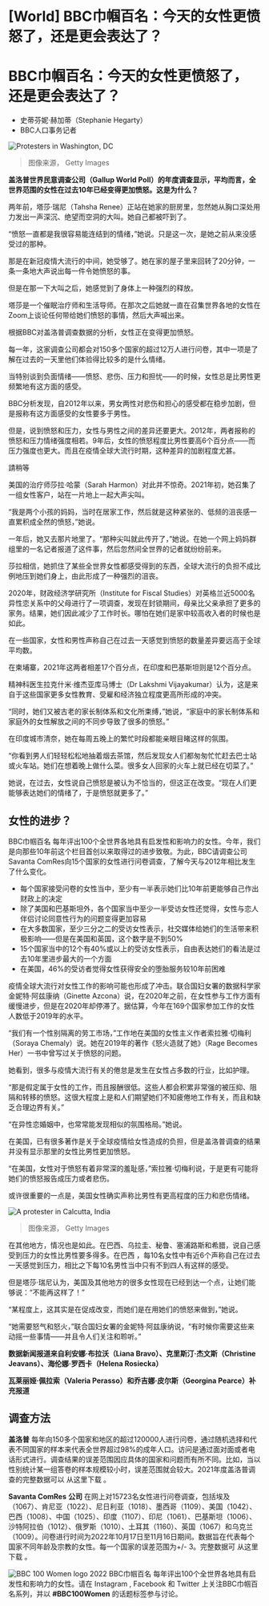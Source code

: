 # [World] BBC巾帼百名：今天的女性更愤怒了，还是更会表达了？

#  BBC巾帼百名：今天的女性更愤怒了，还是更会表达了？

  * 史蒂芬妮·赫加蒂（Stephanie Hegarty） 
  * BBC人口事务记者 


![Protesters in Washington, DC](_127909045_f71a4a10-cfe6-4197-838f-d63fbe12d01a.jpg)

> 图像来源，  Getty Images

**盖洛普世界民意调查公司（Gallup World Poll）的年度调查显示，平均而言，全世界范围的女性在过去10年已经变得更加愤怒。这是为什么？**

两年前，塔莎·瑞尼（Tahsha Renee）正站在她家的厨房里，忽然她从胸口深处用力发出一声深沉、绝望而空洞的大叫。她自己都被吓到了。

“愤怒一直都是我很容易能连结到的情绪，”她说。只是这一次，是她之前从来没感受过的那种。

那是在新冠疫情大流行的中间，她受够了。她在家的屋子里来回转了20分钟，一条一条地大声说出每一件令她愤怒的事。

但是在那一下大叫之后，她感觉到了身体上一种强烈的释放。

塔莎是一个催眠治疗师和生活导师。在那次之后她就一直在召集世界各地的女性在Zoom上谈论任何带给她们愤怒的事情，然后大声喊出来。

根据BBC对盖洛普调查数据的分析，女性正在变得更加愤怒。

每一年，这家调查公司都会对150多个国家的超过12万人进行问卷，其中一项是了解在过去的一天里他们体验得比较多的是什么情绪。

当特别谈到负面情绪——愤怒、悲伤、压力和担忧——的时候，女性总是比男性更频繁地有这方面的感受。

BBC分析发现，自2012年以来，男女两性对悲伤和担心的感受都在稳步加剧，但是报称有这方面感受的女性要多于男性。

但是，说到愤怒和压力，女性与男性之间的差异还要更大。2012年，两者报称的愤怒和压力情绪强度相若。9年后，女性的愤怒程度比男性要高6个百分点——而压力强度也更大。而且在疫情全球大流行时期，这种差异的加剧程度尤甚。

請稍等

美国的治疗师莎拉·哈蒙（Sarah Harmon）对此并不惊奇。2021年初，她召集了一组女性客户，站在一片地上一起大声尖叫。

“我是两个小孩的妈妈，当时在居家工作，然后就是这种紧张的、低频的沮丧感一直累积成全然的愤怒，”她说。

一年后，她又去那片地里了。“那种尖叫就此传开了，”她说。在她一个网上妈妈群组里的一名记者报道了这件事，然后忽然间全世界的记者就纷纷前来。

莎拉相信，她抓住了某些全世界女性都感受得到的东西，全球大流行的负担不成比例地压到她们身上，由此形成了一种强烈的沮丧。

2020年，财政经济学研究所（Institute for Fiscal Studies）对英格兰近5000名异性恋关系中的父母进行了一项调查，发现在封锁期间，母亲比父亲承担了更多的家务。结果，她们因此减少了工作时长。哪怕在她们是家中较高收入者的时候也是如此。

在一些国家，女性和男性声称自己在过去一天感觉到愤怒的数量差异要远高于全球平均数。

在柬埔寨，2021年这两者相差17个百分点，在印度和巴基斯坦则是12个百分点。

精神科医生拉克什米·维杰亚库马博士（Dr Lakshmi Vijayakumar）认为，这是来自于这些国家更多女性教育、受雇和经济独立程度更高所形成的冲突。

“同时，她们又被古老的家长制体系和文化所束缚，”她说，“家庭中的家长制体系和家庭外的女性解放之间的不同步导致了很多的愤怒。”

在印度城市清奈，她在每周五晚上的繁忙时段都能亲眼目睹这样的氛围。

“你看到男人们轻轻松松地抽着烟去茶馆，然后发现女人们都匆匆忙忙赶去巴士站或火车站。她们在想着晚上做什么菜。很多女人回家的火车上就已经在切菜了。”

她说，在过去，女性说自己愤怒是被认为不恰当的，但这正在改变。“现在人们更能够表达她们的情绪了，于是愤怒就更多了。”

##  女性的进步？
 BBC巾帼百名  每年评出100个全世界各地具有启发性和影响力的女性。今年，我们是向那些10年前这个栏目首创以来取得过的进步致敬。为此，BBC请调查公司Savanta ComRes向15个国家的女性进行问卷调查，了解今天与2012年相比发生了什么变化。

  * 每个国家接受问卷的女性当中，至少有一半表示她们比10年前更能够自己作出财政上的决定 
  * 除了美国和巴基斯坦外，各个国家当中至少一半受访女性还觉得，女性与恋人伴侣讨论同意性行为的问题变得更加容易 
  * 在大多数国家，至少三分之二的受访女性表示，社交媒体给她们的生活带来积极影响——但是在美国和英国，这个数字是不到50% 
  * 15个国家当中的12个有40%或以上的受访女性表示，自由表达她们的看法是过去10年里进步最大的一个方面 
  * 在美国，46%的受访者觉得女性获得安全的堕胎服务较10年前困难 

疫情全球大流行对女性工作的影响可能也形成了冲击。联合国妇女署的数据科学家金妮特·阿兹康纳（Ginette Azcona）说，在2020年之前，在女性参与工作方面有缓慢进步，但是在2020年却停滞了。据估算，今年在169个国家参加工作的女性人数低于2019年的水平。

“我们有一个性别隔离的劳工市场，”工作地在美国的女性主义作者索拉雅·切梅利（Soraya Chemaly）说。她在2019年的著作《怒火造就了她》（Rage Becomes Her）一书中曾写过关于愤怒的问题。

她看到，很多与疫情大流行有关的倦怠是发生在女性占多数的行业，比如护理。

“那是假定属于女性的工作，而且报酬很低。这些人都会积累非常强的被压抑、阻隔和转移的愤怒。这很大程度上是和人们期望她们不知疲倦地工作有关，而且和缺乏合理边界有关。”

“在异性恋婚姻中，也常常能发现相似的氛围格局。”她说。

在美国，已有很多著作是关于全球疫情给女性造成的负担，但是盖洛普调查的结果并没有显示那里的女性比男性更加愤怒。

“在美国，女性对于愤怒有着非常深的羞耻感，”索拉雅·切梅利说，于是更有可能将她们的愤怒报告成压力或者悲伤。

或许很重要的一点是，美国女性确实声称比男性有更高程度的压力和悲伤情绪。

![A protester in Calcutta, India](_127909042_4a532bf6-8f3a-4bf6-bf6c-83438ce53078.jpg)

> 图像来源，  Getty Images

在其他地方，情况也是如此。在巴西、乌拉圭、秘鲁、塞浦路斯和希腊，说自己感受到压力的女性比男性要多得多。在巴西 ，每10名女性中有近6个声称自己在过去一天感觉到压力，相比之下每10名男性当中只有不到四人有这样的感受。

但是塔莎·瑞尼认为，美国及其他地方的很多女性现在已经到达一个点，让她们能够说：“不能再这样了！”

“某程度上，这其实是在促成改变，而她们是在用她们的愤怒来做到，”她说。

“她需要怒气和怒火，”联合国妇女署的金妮特·阿兹康纳说，“有时候你需要这些来动摇一些事情——并且令人们关注和聆听。”

**数据新闻报道来自利安娜·布拉沃（Liana Bravo）、克里斯汀·杰文斯（Christine Jeavans）、海伦娜·罗西卡（Helena Rosiecka）**

**瓦莱丽娅·佩拉索（Valeria Perasso）和乔吉娜·皮尔斯（Georgina Pearce）补充报道**

##  调查方法

**盖洛普** 每年向150多个国家和地区的超过120000人进行问卷，通过随机选择和代表不同国家的样本来代表全世界超过98%的成年人口。访问是通过面对面或者电话形式进行。调查结果的误差范围因应具体的国家和问题而有所不同。比如，当以性别统计某一组答卷的样本规模较小时，误差范围就会较大。2021年度盖洛普调查的完整数据可以 从这里下载  。

**Savanta ComRes** **公司** 在网上对15723名女性进行问卷调查，包括埃及（1067）、肯尼亚（1022）、尼日利亚（1018）、墨西哥（1109）、美国（1042）、巴西（1008）、中国（1025）、印度（1107）、印尼（1061）、巴基斯坦（1006）、沙特阿拉伯（1012）、俄罗斯（1010）、土耳其（1160）、英国（1067）和乌克兰（1009）。问卷进行时间为2022年10月17日至11月16日期间。数据旨在代表每个国家不同年龄及宗教的女性。每一个国家的误差范围为+/- 3。完整数据可 从这里下载  。

![BBC 100 Women logo 2022](_127872928_new100wlogo2022.jpg)
 BBC巾帼百名  每年评出100个全世界各地具有启发性和影响力的女性。请在 Instagram  , Facebook  和 Twitter  上关注BBC巾帼百名系列，并以 **#BBC100Women** 的话题标签参与讨论。


